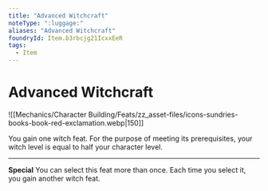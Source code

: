 ```yaml
---
title: "Advanced Witchcraft"
noteType: ":luggage:"
aliases: "Advanced Witchcraft"
foundryId: Item.b3rbcjg21IcxxEeR
tags:
  - Item
---
```


# Advanced Witchcraft
![[Mechanics/Character Building/Feats/zz_asset-files/icons-sundries-books-book-red-exclamation.webp|150]]

You gain one witch feat. For the purpose of meeting its prerequisites, your witch level is equal to half your character level.

* * *

**Special** You can select this feat more than once. Each time you select it, you gain another witch feat.
